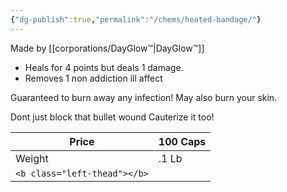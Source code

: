 ```yaml
---
{"dg-publish":true,"permalink":"/chems/heated-bandage/"}
---
```

Made by [[corporations/DayGlow™\|DayGlow™]]

- Heals for 4 points but deals 1 damage.
- Removes 1 non addiction ill affect

Guaranteed to burn away any infection! May also burn your skin.

Dont just block that bullet wound Cauterize it too!

| Price                          | 100 Caps |
| ------------------------------ | -------- |
| Weight                         | .1 Lb    |
| `<b class="left-thead"></b>` |          |
